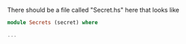 There should be a file called "Secret.hs" here that looks like

```haskell
module Secrets (secret) where

...
```

